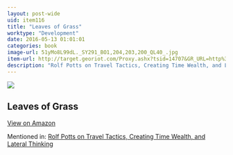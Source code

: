 ```yaml
---
layout: post-wide
uid: item116
title: "Leaves of Grass"
worktype: "Development"
date: 2016-05-13 01:01:01
categories: book
image-url: 51yMo8L99dL._SY291_BO1,204,203,200_QL40_.jpg
item-url: http://target.georiot.com/Proxy.ashx?tsid=14707&GR_URL=http%3A%2F%2Fwww.amazon.com%2FLeaves-Grass-Walt-Whitman%2Fdp%2F1934451525%2F
description: "Rolf Potts on Travel Tactics, Creating Time Wealth, and Lateral Thinking"
---
```

<a href="http://target.georiot.com/Proxy.ashx?tsid=14707&GR_URL=http%3A%2F%2Fwww.amazon.com%2FLeaves-Grass-Walt-Whitman%2Fdp%2F1934451525%2F" target="blank"><img src="../../../../img/thumbs/51yMo8L99dL._SY291_BO1,204,203,200_QL40_.jpg" class="prod-img"></a>
<h2>Leaves of Grass</h2>
<p><a class="btn btn-primary" href="http://target.georiot.com/Proxy.ashx?tsid=14707&GR_URL=http%3A%2F%2Fwww.amazon.com%2FLeaves-Grass-Walt-Whitman%2Fdp%2F1934451525%2F" target="blank">View on Amazon</a><p>
<p>Mentioned in: <a href="http://fourhourworkweek.com/2014/11/04/rolf-potts/" target="blank">Rolf Potts on Travel Tactics, Creating Time Wealth, and Lateral Thinking</a></p>
